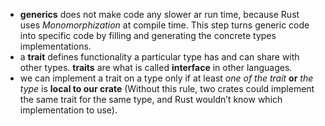 - **generics** does not make code any slower ar run time, because Rust uses _Monomorphization_ at compile time. This step turns generic code into specific code by filling and generating the concrete types implementations.
- a **trait** defines functionality a particular type has and can share with other types. **traits** are what is called **interface** in other languages.
- we can implement a trait on a type only if at least _one of the trait_ **or** _the type_ is **local to our crate** (Without this rule, two crates could implement the same trait for the same type, and Rust wouldn’t know which implementation to use).
